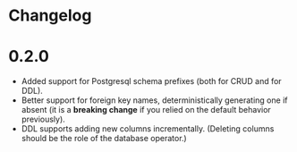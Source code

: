 # Changelog

# 0.2.0

- Added support for Postgresql schema prefixes (both for CRUD and for DDL).
- Better support for foreign key names, deterministically generating one if absent
  (it is a **breaking change** if you relied on the default behavior previously).
- DDL supports adding new columns incrementally.
  (Deleting columns should be the role of the database operator.)
